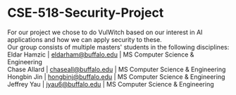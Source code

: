 # CSE-518-Security-Project

For our project we chose to do VulWitch based on our interest in AI applications and how we can apply security to these.  
Our group consists of multiple masters' students in the following disciplines:  
Eldar Hamzic | eldarham@buffalo.edu | MS Computer Science & Engineering  
Chase Allard | chaseall@buffalo.edu | MS Computer Science & Engineering  
Hongbin Jin  | hongbinj@buffalo.edu | MS Computer Science & Engineering  
Jeffrey Yau  | jyau6@buffalo.edu    | MS Computer Science & Engineering
